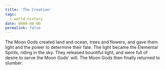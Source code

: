 ```yaml
---
title: 'The Creation'
tags:
  - world_history
date: 0000-00-00
permalink: false
---
```

The Moon Gods created land and ocean, trees and flowers, and gave them light and the power to determine their fate. The light became the Elemental Spirits, riding in the sky. They released bountiful light, and were full of desire to serve the Moon Gods' will. The Moon Gods then finally returned to slumber.